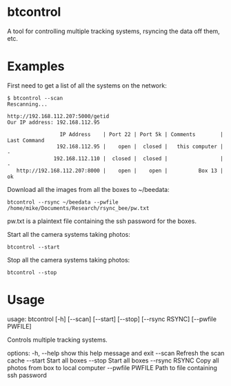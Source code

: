 # btcontrol
A tool for controlling multiple tracking systems, rsyncing the data off them, etc.

# Examples
First need to get a list of all the systems on the network:
```
$ btcontrol --scan
Rescanning...

http://192.168.112.207:5000/getid
Our IP address: 192.168.112.95

                 IP Address    | Port 22 | Port 5k | Comments        | Last Command
                192.168.112.95 |    open |  closed |   this computer |  - 
               192.168.112.110 |  closed |  closed |                 |  - 
   http://192.168.112.207:8000 |    open |    open |          Box 13 |  ok 
```

Download all the images from all the boxes to ~/beedata:
```
btcontrol --rsync ~/beedata --pwfile /home/mike/Documents/Research/rsync_bee/pw.txt
```
pw.txt is a plaintext file containing the ssh password for the boxes.

Start all the camera systems taking photos:
```
btcontrol --start
```

Stop all the camera systems taking photos:
```
btcontrol --stop
```

# Usage

usage: btcontrol [-h] [--scan] [--start] [--stop] [--rsync RSYNC] [--pwfile PWFILE]

Controls multiple tracking systems.

options:
  -h, --help       show this help message and exit
  --scan           Refresh the scan cache
  --start          Start all boxes
  --stop           Start all boxes
  --rsync RSYNC    Copy all photos from box to local computer
  --pwfile PWFILE  Path to file containing ssh password
